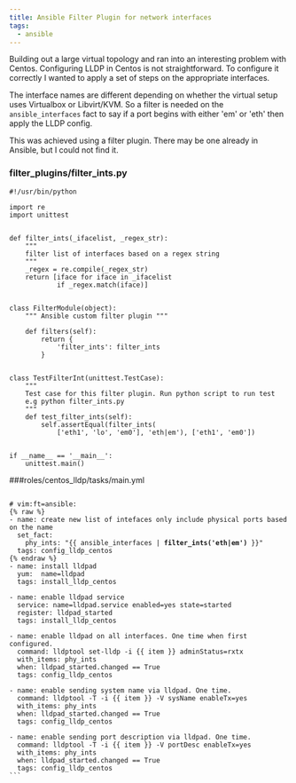 ```yaml
---
title: Ansible Filter Plugin for network interfaces
tags:
  - ansible
---
```


Building out a large virtual topology and ran into an interesting problem with Centos. Configuring LLDP in Centos is not straightforward. To configure it correctly I wanted to apply a set of steps on the appropriate interfaces.

The interface names are different depending on whether the virtual  setup uses Virtualbox or Libvirt/KVM. So a filter is needed on the `ansible_interfaces` fact to say if a port begins with either 'em' or 'eth' then apply the LLDP config.

This was achieved using a filter plugin. There may be one already in Ansible, but I could not find it.

### filter\_plugins/filter\_ints.py

```
#!/usr/bin/python

import re
import unittest


def filter_ints(_ifacelist, _regex_str):
    """
    filter list of interfaces based on a regex string
    """
    _regex = re.compile(_regex_str)
    return [iface for iface in _ifacelist
            if _regex.match(iface)]


class FilterModule(object):
    """ Ansible custom filter plugin """

    def filters(self):
        return {
            'filter_ints': filter_ints
        }


class TestFilterInt(unittest.TestCase):
    """
    Test case for this filter plugin. Run python script to run test
    e.g python filter_ints.py
    """
    def test_filter_ints(self):
        self.assertEqual(filter_ints(
            ['eth1', 'lo', 'em0'], 'eth|em'), ['eth1', 'em0'])


if __name__ == '__main__':
    unittest.main()
```

###roles/centos_lldp/tasks/main.yml
<pre><code>
# vim:ft=ansible:
{% raw %}
- name: create new list of intefaces only include physical ports based on the name
  set_fact:
    phy_ints: "{{ ansible_interfaces | <strong>filter_ints('eth|em')</strong> }}"
  tags: config_lldp_centos
{% endraw %}
- name: install lldpad
  yum:  name=lldpad
  tags: install_lldp_centos

- name: enable lldpad service
  service: name=lldpad.service enabled=yes state=started
  register: lldpad_started
  tags: install_lldp_centos

- name: enable lldpad on all interfaces. One time when first configured.
  command: lldptool set-lldp -i {{ item }} adminStatus=rxtx
  with_items: phy_ints
  when: lldpad_started.changed == True
  tags: config_lldp_centos

- name: enable sending system name via lldpad. One time.
  command: lldptool -T -i {{ item }} -V sysName enableTx=yes
  with_items: phy_ints
  when: lldpad_started.changed == True
  tags: config_lldp_centos

- name: enable sending port description via lldpad. One time.
  command: lldptool -T -i {{ item }} -V portDesc enableTx=yes
  with_items: phy_ints
  when: lldpad_started.changed == True
  tags: config_lldp_centos
```
</code></pre>
